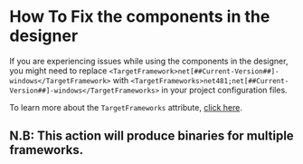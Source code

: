 # How To Fix the components in the designer

If you are experiencing issues while using the components in the designer, you might need to replace  `<TargetFramework>net[##Current-Version##]-windows</TargetFramework>` with `<TargetFrameworks>net481;net[##Current-Version##]-windows</TargetFrameworks>` in your project configuration files.

To learn more about the `TargetFrameworks` attribute, [click here](https://docs.microsoft.com/en-us/dotnet/standard/frameworks).

## N.B: This action will produce binaries for multiple frameworks.